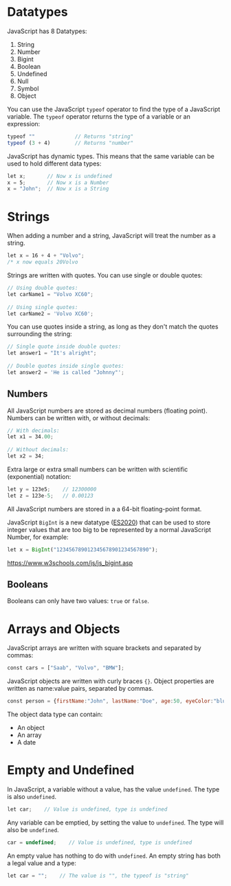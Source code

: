 # Datatypes
JavaScript has 8 Datatypes:
1. String  
2. Number  
3. Bigint  
4. Boolean  
5. Undefined  
6. Null  
7. Symbol  
8. Object

You can use the JavaScript `typeof` operator to find the type of a JavaScript variable. The `typeof` operator returns the type of a variable or an expression:
```javascript
typeof ""             // Returns "string"  
typeof (3 + 4)        // Returns "number"
```

JavaScript has dynamic types. This means that the same variable can be used to hold different data types:
```javascript
let x;       // Now x is undefined  
x = 5;       // Now x is a Number  
x = "John";  // Now x is a String
```

# Strings
When adding a number and a string, JavaScript will treat the number as a string.
```javascript
let x = 16 + 4 + "Volvo";
/* x now equals 20Volvo
```

Strings are written with quotes. You can use single or double quotes:
```javascript
// Using double quotes:  
let carName1 = "Volvo XC60";  
  
// Using single quotes:  
let carName2 = 'Volvo XC60';
```

You can use quotes inside a string, as long as they don't match the quotes surrounding the string:
```javascript
// Single quote inside double quotes:  
let answer1 = "It's alright";    
  
// Double quotes inside single quotes:  
let answer2 = 'He is called "Johnny"';
```

## Numbers
All JavaScript numbers are stored as decimal numbers (floating point). Numbers can be written with, or without decimals:
```javascript
// With decimals:  
let x1 = 34.00;  
  
// Without decimals:  
let x2 = 34;
```

Extra large or extra small numbers can be written with scientific (exponential) notation:
```javascript
let y = 123e5;    // 12300000  
let z = 123e-5;   // 0.00123
```

All JavaScript numbers are stored in a a 64-bit floating-point format.

JavaScript `BigInt` is a new datatype ([ES2020](https://www.w3schools.com/js/js_2020.asp)) that can be used to store integer values that are too big to be represented by a normal JavaScript Number, for example:
```javascript
let x = BigInt("123456789012345678901234567890");
```
https://www.w3schools.com/js/js_bigint.asp

## Booleans
Booleans can only have two values: `true` or `false`.

# Arrays and Objects
JavaScript arrays are written with square brackets and separated by commas:
```javascript
const cars = ["Saab", "Volvo", "BMW"];
```

JavaScript objects are written with curly braces `{}`. Object properties are written as name:value pairs, separated by commas.
```javascript
const person = {firstName:"John", lastName:"Doe", age:50, eyeColor:"blue"};
```

The object data type can contain:
* An object  
* An array  
* A date

# Empty and Undefined
In JavaScript, a variable without a value, has the value `undefined`. The type is also `undefined`.
```javascript
let car;    // Value is undefined, type is undefined
```

Any variable can be emptied, by setting the value to `undefined`. The type will also be `undefined`.
```javascript
car = undefined;    // Value is undefined, type is undefined
```

An empty value has nothing to do with `undefined`. An empty string has both a legal value and a type:
```javascript
let car = "";    // The value is "", the typeof is "string"
```